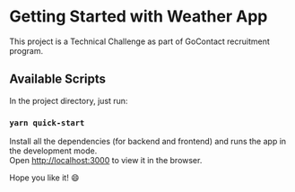 # Getting Started with Weather App

This project is a Technical Challenge as part of GoContact recruitment program.

## Available Scripts

In the project directory, just run:

### `yarn quick-start`

Install all the dependencies (for backend and frontend) and runs the app in the development mode.\
Open [http://localhost:3000](http://localhost:3000) to view it in the browser.

Hope you like it! :smile:
